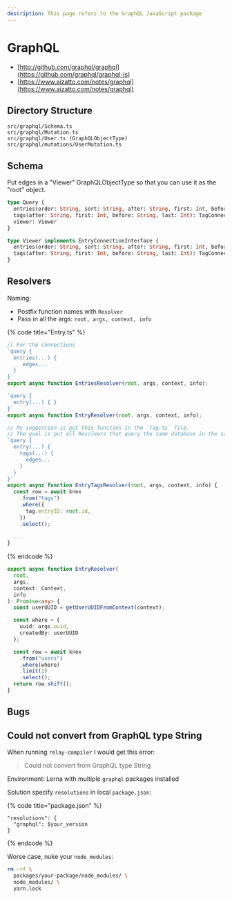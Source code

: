 ```yaml
---
description: This page refers to the GraphQL JavaScript package
---
```


# GraphQL

* [http://github.com/graphql/graphql](https://github.com/graphql/graphql-js)
* [https://www.aizatto.com/notes/graphql](https://www.aizatto.com/notes/graphql)

## Directory Structure

```text
src/graphql/Schema.ts
src/graphql/Mutation.ts
src/graphql/User.ts (GraphQLObjectType)
src/graphql/mutations/UserMutation.ts
```

## Schema

Put edges in a "Viewer" GraphQLObjectType so that you can use it as the "root" object.

```graphql
type Query {
  entries(order: String, sort: String, after: String, first: Int, before: String, last: Int): EntryConnection
  tags(after: String, first: Int, before: String, last: Int): TagConnection
  viewer: Viewer
}

type Viewer implements EntryConnectionInterface {
  entries(order: String, sort: String, after: String, first: Int, before: String, last: Int): EntryConnection
  tags(after: String, first: Int, before: String, last: Int): TagConnection
}
```

## Resolvers

Naming:

* Postfix function names with `Resolver`
* Pass in all the args: `root, args, context, info`

{% code title="Entry.ts" %}
```typescript
// For the connections
`query {
  entries(...) {
     edges...
  }
}`
export async function EntriesResolver(root, args, context, info);

`query {
  entry(...) { }
}`
export async function EntryResolver(root, args, context, info);

// My suggestion is put this function in the `Tag.ts` file.
// The goal is put all Resolvers that query the same database in the same file
`query {
  entry(...) {
    tags(...) { 
      edges...
    }
  }
}`
export async function EntryTagsResolver(root, args, context, info) {
  const row = await knex
    .from("tags")
    .where({
      tag.entryID: root.id,
    })
    .select();
    
  ...
}
```
{% endcode %}

```typescript
export async function EntryResolver(
  root,
  args,
  context: Context,
  info
): Promise<any> {
  const userUUID = getUserUUIDFromContext(context);

  const where = {
    uuid: args.uuid,
    createdBy: userUUID
  };

  const row = await knex
    .from("users")
    .where(where)
    .limit(1)
    .select();
  return row.shift();
}
```

## Bugs

## Could not convert from GraphQL type String

When running `relay-compiler` I would get this error:

> Could not convert from GraphQL type String

Environment: Lerna with multiple `graphql` packages installed

Solution specify `resolutions` in local `package.json`:

{% code title="package.json" %}
```text
"resolutions": {
  "graphql": $your_version
}
```
{% endcode %}

Worse case, nuke your `node_modules`:

```bash
rm -rf \
  packages/your-package/node_modules/ \
  node_modules/ \
  yarn.lock
```

